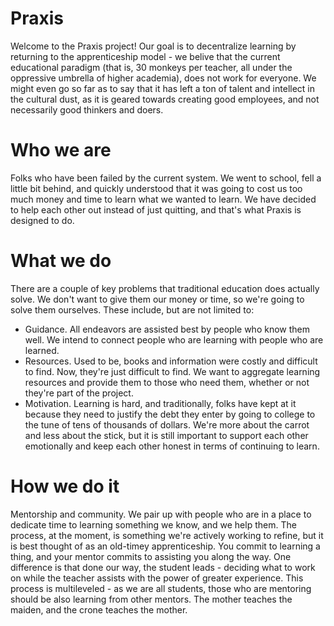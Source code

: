 # Praxis

Welcome to the Praxis project!  Our goal is to decentralize learning by returning to the apprenticeship model - we belive that the current educational paradigm (that is, 30 monkeys per teacher, all under the oppressive umbrella of higher academia), does not work for everyone.  We might even go so far as to say that it has left a ton of talent and intellect in the cultural dust, as it is geared towards creating good employees, and not necessarily good thinkers and doers.  

# Who we are

Folks who have been failed by the current system.  We went to school, fell a little bit behind, and quickly understood that it was going to cost us too much money and time to learn what we wanted to learn.  We have decided to help each other out instead of just quitting, and that's what Praxis is designed to do.

# What we do

There are a couple of key problems that traditional education does actually solve.  We don't want to give them our money or time, so we're going to solve them ourselves.  These include, but are not limited to:

  - Guidance.  All endeavors are assisted best by people who know them well.  We intend to connect people who are learning with people who are learned.
  - Resources.  Used to be, books and information were costly and difficult to find.  Now, they're just difficult to find.  We want to aggregate learning resources and provide them to those who need them, whether or not they're part of the project.
  - Motivation.  Learning is hard, and traditionally, folks have kept at it because they need to justify the debt they enter by going to college to the tune of tens of thousands of dollars.  We're more about the carrot and less about the stick, but it is still important to support each other emotionally and keep each other honest in terms of continuing to learn.  
  
# How we do it

Mentorship and community.  We pair up with people who are in a place to dedicate time to learning something we know, and we help them.  The process, at the moment, is something we're actively working to refine, but it is best thought of as an old-timey apprenticeship.  You commit to learning a thing, and your mentor commits to assisting you along the way.  One difference is that done our way, the student leads - deciding what to work on while the teacher assists with the power of greater experience. This process is multileveled - as we are all students, those who are mentoring should be also learning from other mentors.  The mother teaches the maiden, and the crone teaches the mother.
